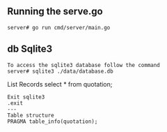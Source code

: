 

## Running the serve.go

```
server# go run cmd/server/main.go 
```




## db Sqlite3
```
To access the sqlite3 database follow the command
server# sqlite3 ./data/database.db
```
List Records
select * from quotation;

```
Exit sqlite3
.exit
---
Table structure
PRAGMA table_info(quotation);
